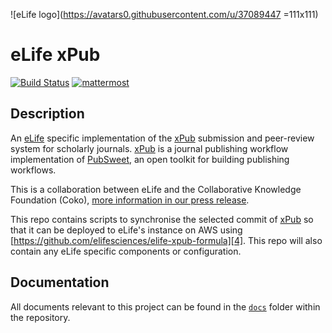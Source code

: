 ![eLife logo](https://avatars0.githubusercontent.com/u/37089447 =111x111)
# eLife xPub

[![Build Status](http://ci--alfred.elifesciences.org/buildStatus/icon?job=test-elife-xpub)](https://ci--alfred.elifesciences.org/blue/organizations/jenkins/test-elife-xpub/activity)
[![mattermost](https://img.shields.io/badge/mattermost_chat-coko%2Fxpub-blue.svg)](https://mattermost.coko.foundation/coko/channels/xpub)

## Description

An [eLife][1] specific implementation of the [xPub][2] submission and peer-review system for scholarly journals. [xPub][1] is a journal publishing workflow implementation of [PubSweet][3], an open toolkit for building publishing workflows.

This is a collaboration between eLife and the Collaborative Knowledge Foundation (Coko), [more information in our press release][4].

[1]: https://elifesciences.org/about
[2]: https://gitlab.coko.foundation/xpub/xpub-elife
[3]: https://gitlab.coko.foundation/pubsweet/pubsweet-server
[4]: https://elifesciences.org/for-the-press/67d013c4/elife-and-collaborative-knowledge-foundation-partner-to-deliver-open-source-submission-and-peer-review-platform

This repo contains scripts to synchronise the selected commit of [xPub][1] so that it can be deployed to eLife's instance on AWS using [https://github.com/elifesciences/elife-xpub-formula][4]. This repo will also contain any eLife specific components or configuration.

[4]: https://github.com/elifesciences/elife-xpub-formula

## Documentation

All documents relevant to this project can be found in the [`docs`](docs/) folder within the repository.

